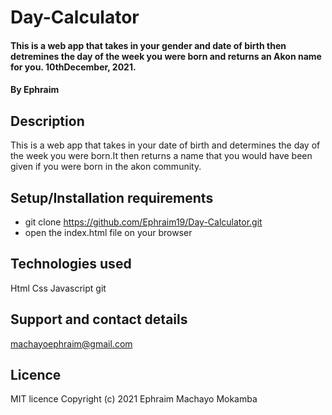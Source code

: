 # Day-Calculator
#### This is a web app that takes in your gender and  date of birth then detremines the day of the week you were born and returns an Akon name for you. 10thDecember, 2021.
#### By Ephraim
## Description
This is a web app that takes in your date of birth and determines the day of the week you were born.It then returns a name that you would have been given if you were born in the akon community.
## Setup/Installation requirements
* git clone https://github.com/Ephraim19/Day-Calculator.git
* open the index.html file on your browser
## Technologies used
Html
Css
Javascript
git
## Support and contact details
machayoephraim@gmail.com
## Licence
MIT licence
Copyright (c) 2021 Ephraim Machayo Mokamba

